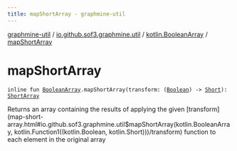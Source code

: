 ```yaml
---
title: mapShortArray - graphmine-util
---
```


[graphmine-util](../../index.html) / [io.github.sof3.graphmine.util](../index.html) / [kotlin.BooleanArray](index.html) / [mapShortArray](./map-short-array.html)

# mapShortArray

`inline fun `[`BooleanArray`](https://kotlinlang.org/api/latest/jvm/stdlib/kotlin/-boolean-array/index.html)`.mapShortArray(transform: (`[`Boolean`](https://kotlinlang.org/api/latest/jvm/stdlib/kotlin/-boolean/index.html)`) -> `[`Short`](https://kotlinlang.org/api/latest/jvm/stdlib/kotlin/-short/index.html)`): `[`ShortArray`](https://kotlinlang.org/api/latest/jvm/stdlib/kotlin/-short-array/index.html)

Returns an array containing the results of applying the given [transform](map-short-array.html#io.github.sof3.graphmine.util$mapShortArray(kotlin.BooleanArray, kotlin.Function1((kotlin.Boolean, kotlin.Short)))/transform) function to each element in the
original array

